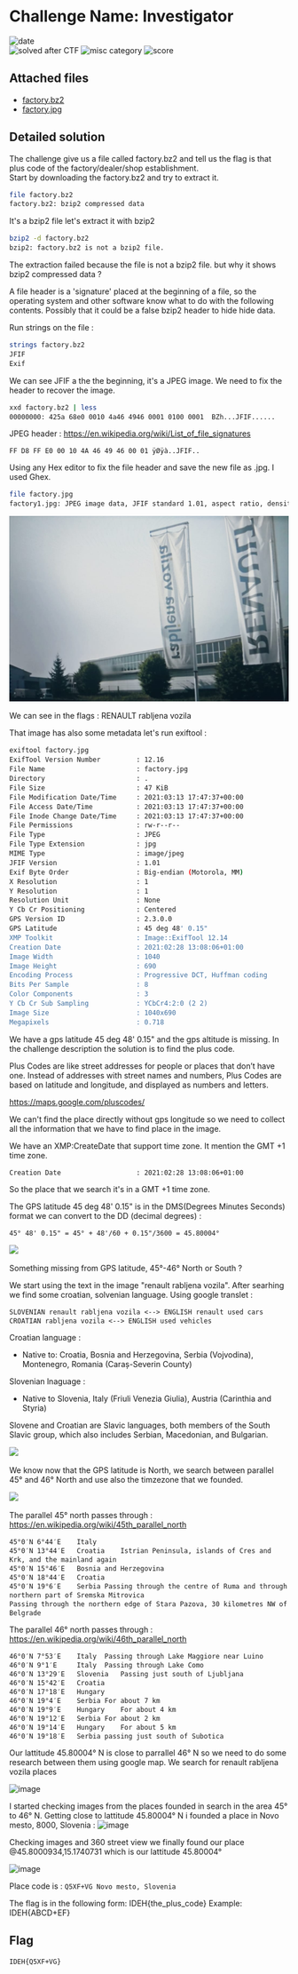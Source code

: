 
# Challenge Name: Investigator 


![date](https://img.shields.io/badge/date-13.03.2021-brightgreen.svg)  
![solved after CTF](https://img.shields.io/badge/solved-after%20CTF-red.svg) 
![misc category](https://img.shields.io/badge/category-misc-lightgrey.svg)
![score](https://img.shields.io/badge/score-400-blue.svg)


## Attached files
- [factory.bz2](factory.bz2)
- [factory.jpg](factory.jpg)





## Detailed solution

The challenge give us a file called factory.bz2 and tell us the flag is that plus code of the factory/dealer/shop establishment.  
Start by downloading the factory.bz2 and try to extract it.

```bash
file factory.bz2
factory.bz2: bzip2 compressed data
```
It's a bzip2 file let's extract it with bzip2

```bash
bzip2 -d factory.bz2                                                  
bzip2: factory.bz2 is not a bzip2 file.
```

The extraction failed because the file is not a bzip2 file. but why it shows bzip2 compressed data ?

A file header is a 'signature' placed at the beginning of a file, so the operating system and other software know what to do with the following contents. Possibly that it could be a false bzip2 header to hide hide data.



Run strings on the file :

```bash
strings factory.bz2                                                     2 ⨯
JFIF
Exif


```

We can see JFIF a the the beginning, it's a JPEG image. We need to fix the header to recover the image.

```bash
xxd factory.bz2 | less
00000000: 425a 68e0 0010 4a46 4946 0001 0100 0001  BZh...JFIF......
```
JPEG header : 
https://en.wikipedia.org/wiki/List_of_file_signatures

```
FF D8 FF E0 00 10 4A 46 49 46 00 01 ÿØÿà..JFIF..
```
Using any Hex editor to fix the file header and save the new file as .jpg. I used Ghex. 

```bash
file factory.jpg
factory1.jpg: JPEG image data, JFIF standard 1.01, aspect ratio, density 1x1, segment length 16, Exif Standard: [TIFF image data, big-endian, direntries=5, xresolution=74, yresolution=82, resolutionunit=1, GPS-Data], progressive, precision 8, 1040x690, components 3
```

![](factory.jpg)

We can see in the flags : RENAULT rabljena vozila

That image has also some metadata let's run exiftool :

```bash
exiftool factory.jpg
ExifTool Version Number         : 12.16
File Name                       : factory.jpg
Directory                       : .
File Size                       : 47 KiB
File Modification Date/Time     : 2021:03:13 17:47:37+00:00
File Access Date/Time           : 2021:03:13 17:47:37+00:00
File Inode Change Date/Time     : 2021:03:13 17:47:37+00:00
File Permissions                : rw-r--r--
File Type                       : JPEG
File Type Extension             : jpg
MIME Type                       : image/jpeg
JFIF Version                    : 1.01
Exif Byte Order                 : Big-endian (Motorola, MM)
X Resolution                    : 1
Y Resolution                    : 1
Resolution Unit                 : None
Y Cb Cr Positioning             : Centered
GPS Version ID                  : 2.3.0.0
GPS Latitude                    : 45 deg 48' 0.15"
XMP Toolkit                     : Image::ExifTool 12.14
Creation Date                   : 2021:02:28 13:08:06+01:00
Image Width                     : 1040
Image Height                    : 690
Encoding Process                : Progressive DCT, Huffman coding
Bits Per Sample                 : 8
Color Components                : 3
Y Cb Cr Sub Sampling            : YCbCr4:2:0 (2 2)
Image Size                      : 1040x690
Megapixels                      : 0.718
```

We have a gps latitude 45 deg 48' 0.15" and the gps altitude is missing. In the challenge description the solution is to find the plus code.  

Plus Codes are like street addresses for people or places that don’t have one. Instead of addresses with street names and numbers, Plus Codes are based on latitude and longitude, and displayed as numbers and letters.  

https://maps.google.com/pluscodes/

We can't find the place directly without gps longitude so we need to collect all the information that we have to find place in the image.

We have an XMP:CreateDate that support time zone. It mention the GMT +1 time zone.

```
Creation Date                   : 2021:02:28 13:08:06+01:00
```
So the place that we search it's in a GMT +1 time zone.  

The GPS latitude 45 deg 48' 0.15" is in the DMS(Degrees Minutes Seconds) format we can convert to the DD (decimal degrees) :
```
45° 48' 0.15" = 45° + 48'/60 + 0.15"/3600 = 45.80004°
```
![](http://sncyear8geography.weebly.com/uploads/5/7/7/8/57782431/8484702.png)

Something missing from GPS latitude, 45°-46° North or South ?

We start using the text in the image "renault rabljena vozila". After searhing we find some croatian, solvenian language. Using google translet :

```
SLOVENIAN renault rabljena vozila <--> ENGLISH renault used cars
CROATIAN rabljena vozila <--> ENGLISH used vehicles
```

Croatian language : 
 - Native to: Croatia, Bosnia and Herzegovina, Serbia (Vojvodina), Montenegro, Romania (Caraș-Severin County)   
   
Slovenian lnaguage :  
 - Native to	Slovenia, Italy (Friuli Venezia Giulia), Austria (Carinthia and Styria)

Slovene and Croatian are Slavic languages, both members of the South Slavic group, which also includes Serbian, Macedonian, and Bulgarian.  

![](http://travels.bowenplace.com/europe_2008/language/files/651px-slavic_languages.png)  

We know now that the GPS latitude is North, we search between parallel 45° and 46° North and use also the timzezone that we founded. 

![](https://www.timetemperature.com/tzmaps/europe-time-zone-map.gif)

The parallel 45° north passes through :
https://en.wikipedia.org/wiki/45th_parallel_north

```
45°0′N 6°44′E	 Italy
45°0′N 13°44′E	 Croatia	Istrian Peninsula, islands of Cres and Krk, and the mainland again
45°0′N 15°46′E	 Bosnia and Herzegovina	
45°0′N 18°44′E	 Croatia	
45°0′N 19°6′E	 Serbia	Passing through the centre of Ruma and through northern part of Sremska Mitrovica
Passing through the northern edge of Stara Pazova, 30 kilometres NW of Belgrade
```



The parallel 46° north passes through :
https://en.wikipedia.org/wiki/46th_parallel_north  

```
46°0′N 7°53′E	 Italy	Passing through Lake Maggiore near Luino
46°0′N 9°1′E	 Italy	Passing through Lake Como
46°0′N 13°29′E	 Slovenia	Passing just south of Ljubljana
46°0′N 15°42′E	 Croatia	
46°0′N 17°18′E	 Hungary	
46°0′N 19°4′E	 Serbia	For about 7 km
46°0′N 19°9′E	 Hungary	For about 4 km
46°0′N 19°12′E	 Serbia	For about 2 km
46°0′N 19°14′E	 Hungary	For about 5 km
46°0′N 19°18′E	 Serbia	passing just south of Subotica
```

Our lattitude 45.80004° N is close to parrallel 46° N so we need to do some research between them using google map. We search for renault rabljena vozila places 

![image](https://user-images.githubusercontent.com/72421091/111044670-3ebdbb00-844a-11eb-907f-20f028ec8a76.png)

I started checking images from the places founded in search in the area 45° to 46° N. Getting close to lattitude 45.80004° N i founded a place in Novo mesto, 8000, Slovenia : 
![image](https://user-images.githubusercontent.com/72421091/111045012-1636c080-844c-11eb-9161-10f3d9d93021.png)

Checking images and 360 street view we finally found our place @45.8000934,15.1740731 which is our lattitude 45.80004° 

![image](https://user-images.githubusercontent.com/72421091/111046310-010e6180-844d-11eb-8ae5-bc3a9be5f46c.png)

Place code is : ```Q5XF+VG Novo mesto, Slovenia```  

The flag is in the following form: IDEH{the_plus_code} Example: IDEH{ABCD+EF}


## Flag

```
IDEH{Q5XF+VG}
```
